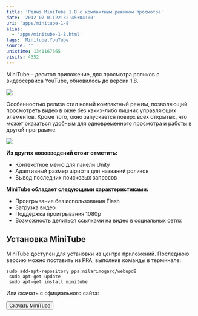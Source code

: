```yaml
---
title: 'Релиз MiniTube 1.8 с компактным режимом просмотра'
date: '2012-07-01T22:32:45+04:00'
uri: 'apps/minitube-1-8'
alias: 
  - 'apps/minitube-1-8.html'
tags: 'Minitube,YouTube'
source: ''
unixtime: 1341167565
visits: 4352
---
```

MiniTube – десктоп приложение, для просмотра роликов с видеосервиса YouTube, обновилось до версии 1.8.

[![](img/2012/07/01/22-00/minitube-7480916822-o.jpg)](img/2012/07/01/22-00/minitube-7480916822-o.jpg)

Особенностью релиза стал новый компактный режим, позволяющий просмотреть видео в окне без каких-либо лишних управляющих элементов. Кроме того, окно запускается поверх всех открытых, что может оказаться удобным для одновременного просмотра и работы в другой программе.

[![](img/2012/07/01/22-00/minitube-7480918050-o.jpg)](img/2012/07/01/22-00/minitube-7480918050-o.jpg)

**Из других нововведений стоит отметить:**

*   Контекстное меню для панели Unity
*   Адаптивный размер шрифта для названий роликов
*   Вывод последних поисковых запросов

**MiniTube обладает следующими характеристиками:**

*   Проигрывание без использования Flash
*   Загрузка видео
*   Поддержка проигрывания 1080р
*   Возможность делиться ссылками на видео в социальных сетях

## Установка MiniTube

MiniTube доступен для установки из центра приложений. Последнюю версию можно поставить из PPA, выполнив команды в терминале:

```
sudo add-apt-repository ppa:nilarimogard/webupd8
 sudo apt-get update
 sudo apt-get install minitube
```

Или скачать с официального сайта:

<button>[Скачать MiniTube](http://flavio.tordini.org/minitube)</button>
